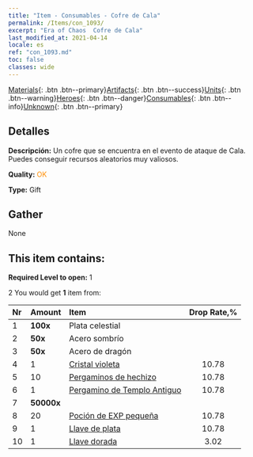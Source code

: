 ```yaml
---
title: "Item - Consumables - Cofre de Cala"
permalink: /Items/con_1093/
excerpt: "Era of Chaos  Cofre de Cala"
last_modified_at: 2021-04-14
locale: es
ref: "con_1093.md"
toc: false
classes: wide
---
```

 [Materials](/es/Items/){: .btn .btn--primary}[Artifacts](/es/Items/Artifacts/){: .btn .btn--success}[Units](/es/Items/Units/){: .btn .btn--warning}[Heroes](/es/Items/Heroes/){: .btn .btn--danger}[Consumables](/es/Items/Consumables/){: .btn .btn--info}[Unknown](/es/Items/Unknown/){: .btn .btn--primary}

## Detalles
 **Descripción:** Un cofre que se encuentra en el evento de ataque de Cala. Puedes conseguir recursos aleatorios muy valiosos.

 **Quality:** <span style="color: #FF8C00">OK</span>

 **Type:** Gift

## Gather

  None

## This item contains:

 **Required Level to open:** 1

 2 You would get **1** item  from:

  | Nr | Amount |     Item    | Drop Rate,% |
  |:---|:-------|:------------|:---------:|
  | 1 |  **100x** | Plata celestial |  | 10.78 | 
  | 2 |  **50x** | Acero sombrío |  | 10.78 | 
  | 3 |  **50x** | Acero de dragón |  | 10.78 | 
  | 4 | 1 | [Cristal violeta](/es/Items/con_720/) | 10.78 | 
  | 5 | 10 | [Pergaminos de hechizo](/es/Items/con_694/) | 10.78 | 
  | 6 | 1 | [Pergamino de Templo Antiguo](/es/Items/con_697/) | 10.78 | 
  | 7 |  **50000x** | <i class="fas fa-coins"/> |  | 10.78 | 
  | 8 | 20 | [Poción de EXP pequeña](/es/Items/con_701/) | 10.78 | 
  | 9 | 1 | [Llave de plata](/es/Items/con_693/) | 10.78 | 
  | 10 | 1 | [Llave dorada](/es/Items/con_783/) | 3.02 | 
